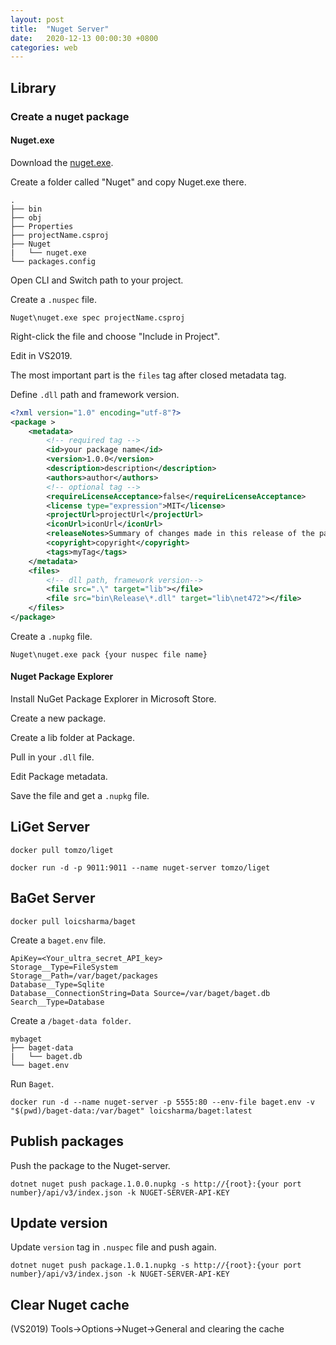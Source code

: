 ```yaml
---
layout: post
title:  "Nuget Server"
date:   2020-12-13 00:00:30 +0800
categories: web
---
```


## Library

### Create a nuget package

#### Nuget.exe

Download the [nuget.exe](https://www.nuget.org/downloads).

Create a folder called "Nuget" and copy Nuget.exe there.

```
.
├── bin
├── obj
├── Properties
├── projectName.csproj
├── Nuget
|	└── nuget.exe
└── packages.config
```

Open CLI and Switch path to your project.

Create a `.nuspec` file.

```shell
Nuget\nuget.exe spec projectName.csproj
```

Right-click the file and choose "Include in Project". 

Edit in VS2019.

The most important part is the `files` tag after closed metadata tag.

Define `.dll` path and framework version.

```xml
<?xml version="1.0" encoding="utf-8"?>
<package >
    <metadata>
        <!-- required tag -->
        <id>your package name</id>
        <version>1.0.0</version>
        <description>description</description>
        <authors>author</authors>
        <!-- optional tag -->
        <requireLicenseAcceptance>false</requireLicenseAcceptance>
        <license type="expression">MIT</license>
        <projectUrl>projectUrl</projectUrl>
        <iconUrl>iconUrl</iconUrl>
        <releaseNotes>Summary of changes made in this release of the package.</releaseNotes>
        <copyright>copyright</copyright>
        <tags>myTag</tags>
    </metadata>
    <files>
        <!-- dll path, framework version-->
        <file src=".\" target="lib"></file>
        <file src="bin\Release\*.dll" target="lib\net472"></file>
    </files>
</package>
```

Create a `.nupkg` file.

```shell
Nuget\nuget.exe pack {your nuspec file name}
```



#### Nuget Package Explorer

Install NuGet Package Explorer in Microsoft Store.

Create a new package.

Create a lib folder at Package.

Pull in your `.dll` file.

Edit Package metadata.

Save the file and get a `.nupkg` file.



## LiGet Server

```
docker pull tomzo/liget
```

```
docker run -d -p 9011:9011 --name nuget-server tomzo/liget
```



## BaGet Server

```shell
docker pull loicsharma/baget
```

Create a `baget.env` file.

```
ApiKey=<Your_ultra_secret_API_key>
Storage__Type=FileSystem
Storage__Path=/var/baget/packages
Database__Type=Sqlite
Database__ConnectionString=Data Source=/var/baget/baget.db
Search__Type=Database
```

Create a `/baget-data folder`.

```
mybaget
├── baget-data
|	└── baget.db
└── baget.env
```

Run `Baget`.

```shell
docker run -d --name nuget-server -p 5555:80 --env-file baget.env -v "$(pwd)/baget-data:/var/baget" loicsharma/baget:latest
```




## Publish packages

Push the package to the Nuget-server.

```shell
dotnet nuget push package.1.0.0.nupkg -s http://{root}:{your port number}/api/v3/index.json -k NUGET-SERVER-API-KEY
```

## Update version

Update `version` tag in `.nuspec` file and push again.

```shell
dotnet nuget push package.1.0.1.nupkg -s http://{root}:{your port number}/api/v3/index.json -k NUGET-SERVER-API-KEY
```

## Clear Nuget cache

(VS2019) Tools->Options->Nuget->General and clearing the cache